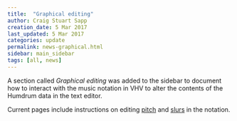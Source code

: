 ```yaml
---
title:  "Graphical editing"
author: Craig Stuart Sapp
creation_date: 5 Mar 2017
last_updated: 5 Mar 2017
categories: update
permalink: news-graphical.html
sidebar: main_sidebar
tags: [all, news]
---
```


A section called *Graphical editing* was added to the sidebar to document
how to interact with the music notation in VHV to alter the contents
of the Humdrum data in the text editor.

Current pages include instructions on editing [pitch](/graphic/pitch) and
[slurs](/graphic/slurs) in the notation.

